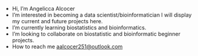 - Hi, I’m Angelicca Alcocer
- I’m interested in becoming a data scientist/bioinformatician I will display my current and future projects here.
- I’m currently learning biostatistics and bioinformatics.
- I’m looking to collaborate on biostatistic and bioinformatic beginner projects.
- How to reach me aalcocer251@outlook.com
